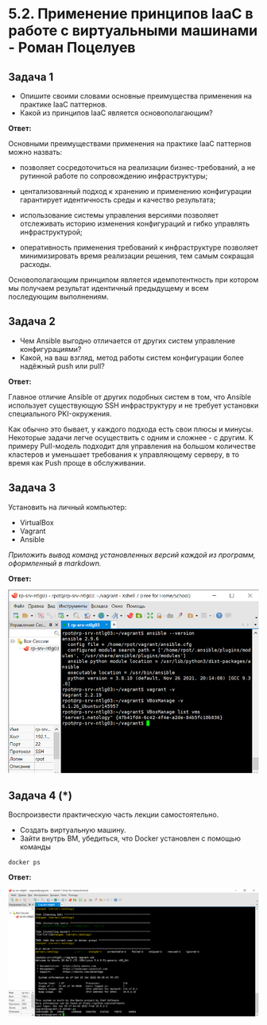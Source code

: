 # 5.2. Применение принципов IaaC в работе с виртуальными машинами - Роман Поцелуев

## Задача 1

- Опишите своими словами основные преимущества применения на практике IaaC паттернов.
- Какой из принципов IaaC является основополагающим?

__Ответ:__

Основными преимуществами применения на практике IaaC паттернов можно назвать:

- позволяет сосредоточиться на реализации бизнес-требований, а не рутинной работе по сопровождению инфраструктуры;

- центализованный подход к хранению и применению конфигурации гарантирует идентичность среды и качество результата;

- использование системы управления версиями позволяет отслеживать историю изменения конфигураций и гибко управлять инфраструктурой;

- оперативность применения требований к инфраструктуре позволяет минимизировать время реализации решения, тем самым сокращая расходы.

Основополагающим принципом является идемпотентность при котором мы получаем результат идентичный предыдущему и всем последующим выполнениям.

## Задача 2

- Чем Ansible выгодно отличается от других систем управление конфигурациями?
- Какой, на ваш взгляд, метод работы систем конфигурации более надёжный push или pull?

__Ответ:__

Главное отличие Ansible от других подобных систем в том, что Ansible использует существующую SSH инфраструктуру и не требует установки специального PKI-окружения.

Как обычно это бывает, у каждого подхода есть свои плюсы и минусы. Некоторые задачи легче осуществить с одним и сложнее - с другим. К примеру Pull-модель подходит для управления на большом количестве кластеров и уменьшает требования к управляющему серверу, в то время как Push проще в обслуживании.

## Задача 3

Установить на личный компьютер:

- VirtualBox
- Vagrant
- Ansible

*Приложить вывод команд установленных версий каждой из программ, оформленный в markdown.*

__Ответ:__

![Рисунок30](img/30.png)

## Задача 4 (*)

Воспроизвести практическую часть лекции самостоятельно.

- Создать виртуальную машину.
- Зайти внутрь ВМ, убедиться, что Docker установлен с помощью команды
```
docker ps
```

__Ответ:__

![Рисунок40](img/40.png)